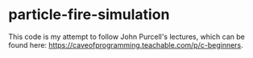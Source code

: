 # particle-fire-simulation

This code is my attempt to follow John Purcell's lectures, which can be found here: https://caveofprogramming.teachable.com/p/c-beginners.
